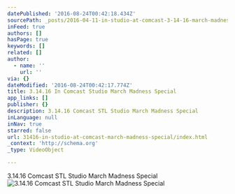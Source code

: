 ```yaml
---
datePublished: '2016-08-24T00:42:18.434Z'
sourcePath: _posts/2016-04-11-in-studio-at-comcast-3-14-16-march-madness-special.md
inFeed: true
authors: []
hasPage: true
keywords: []
related: []
author:
  - name: ''
    url: ''
via: {}
dateModified: '2016-08-24T00:42:17.774Z'
title: 3.14.16 In Comcast Studio March Madness Special
app_links: []
publisher: {}
description: 3.14.16 Comcast STL Studio March Madness Special
inLanguage: null
inNav: true
starred: false
url: 31416-in-studio-at-comcast-march-madness-special/index.html
_context: 'http://schema.org'
_type: VideoObject

---
```

3.14.16 Comcast STL Studio March Madness Special
![3.14.16 Comcast STL Studio March Madness Special](https://the-grid-user-content.s3-us-west-2.amazonaws.com/cdec1a7d-3bdd-40f9-b1ff-b245ce593c19.jpg)